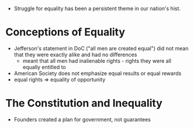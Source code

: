 - Struggle for equality has been a persistent theme in our nation's hist.
# Conceptions of Equality
- Jefferson's statement in DoC ("all men are created equal") did not mean that they were exactly alike and had no differences
	- meant that all men had inalienable rights - rights they were all equally entitled to
- American Society does not emphasize equal results or equal rewards
- equal rights => equality of opportunity

# The Constitution and Inequality
- Founders created a plan for government, not guarantees 